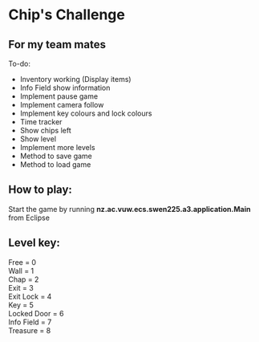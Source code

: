 # Chip's Challenge #

## For my team mates ##

To-do:
- Inventory working (Display items)
- Info Field show information
- Implement pause game
- Implement camera follow
- Implement key colours and lock colours
- Time tracker
- Show chips left
- Show level
- Implement more levels
- Method to save game
- Method to load game

## How to play: ##

Start the game by running **nz.ac.vuw.ecs.swen225.a3.application.Main** from Eclipse


## Level key: ##

Free = 0   
Wall = 1   
Chap = 2   
Exit = 3   
Exit Lock = 4   
Key = 5   
Locked Door = 6   
Info Field = 7   
Treasure = 8   